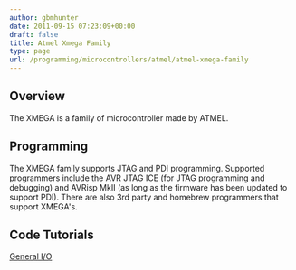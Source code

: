 ```yaml
---
author: gbmhunter
date: 2011-09-15 07:23:09+00:00
draft: false
title: Atmel Xmega Family
type: page
url: /programming/microcontrollers/atmel/atmel-xmega-family
---
```


## Overview

The XMEGA is a family of microcontroller made by ATMEL.

## Programming

The XMEGA family supports JTAG and PDI programming. Supported programmers include the AVR JTAG ICE (for JTAG programming and debugging) and AVRisp MkII (as long as the firmware has been updated to support PDI). There are also 3rd party and homebrew programmers that support XMEGA's.

## Code Tutorials

[General I/O](http://blog.mbedded.ninja/programming/microcontrollers/atmel-xmega-family/atmel-xmega-general-io)
